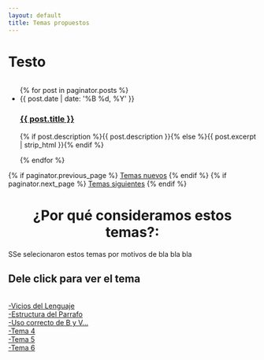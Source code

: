 ```yaml
---
layout: default
title: Temas propuestos
---
```

  <h1 class="pageTitle">Testo</h1>
  <embed src="{{ '/assets/img/' | prepend: site.baseurl }}" autostarty="true" loop="true" volumen="30" width="0" height="0">
  <ul class="posts noList">
    {% for post in paginator.posts %}
      <li>
        <span class="date">{{ post.date | date: '%B %d, %Y' }}</span>
        <h3><a class="post-link" href="{{ post.url | prepend: site.baseurl }}">{{ post.title }}</a></h3>
        <p>{% if post.description %}{{ post.description }}{% else %}{{ post.excerpt | strip_html }}{% endif %}</p>
      </li>
    {% endfor %}
  </ul>
  <!-- Pagination links -->
  <div class="pagination">
    {% if paginator.previous_page %}
      <a href="{{ paginator.previous_page_path | prepend: site.baseurl }}" class="previous button__outline">Temas nuevos</a> 
    {% endif %}
    {% if paginator.next_page %}
      <a href="{{ paginator.next_page_path | prepend: site.baseurl }}" class="next button__outline">Temas siguientes</a>
    {% endif %}
 <h1><center>¿Por qué consideramos estos temas?:<br></center></h1>
 <p class="intro" aling="justify"><span class="dropcap">S</span>Se selecionaron estos temas por motivos de bla bla bla</p>  
<h2>Dele click para ver el tema</h2><br>
 <a href="https://blogdelenguaje.github.io/blog/ViciosdelLenguaje/">-Vicios del Lenguaje</a><br> 
  <a href="https://blogdelenguaje.github.io/blog/EstructuradelParrafo/">-Estructura del Parrafo</a><br> 
  <a href="https://blogdelenguaje.github.io/blog/NormasOrtografica/">-Uso correcto de B y V...</a><br> 
  <a href="https://blogdelenguaje.github.io/blog/tema4/">-Tema 4</a><br> 
  <a href="https://blogdelenguaje.github.io/blog/tema5/">-Tema 5</a><br> 
  <a href="https://blogdelenguaje.github.io/blog/tema6/">-Tema 6</a><br> 


